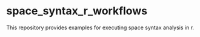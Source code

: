 # space_syntax_r_workflows

This repository provides examples for executing space syntax analysis in r. 
